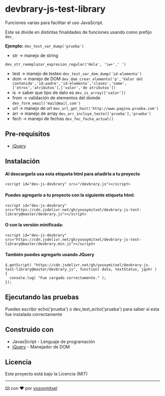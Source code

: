 # devbrary-js-test-library

Funciones varias para facilitar el uso JavaScript.

Este se divide en distintas finalidades de funciones usando como prefijo `dev_`

**Ejemplo:** `dev_test_var_dump('prueba')`

* str  -> manejo de string
```
dev_str_reemplazar_expresion_regular('Hola', '\w+',' ')
```
* test -> manejo de testeo
`dev_test_var_dom_dump('id-elemento')`
* dom  -> manejo de DOM
`dev_dom_crear_elemento('p','Valor del contenido','id-padre','id-elemento','clases','name',['otros','atributos'],['valor','de atributos'])`
* is  -> saber que tipo de dato es
`dev_is_array(['valor'])`
* from  -> validación de elementos del domde
`dev_form_email('mail@mail.com')`
* url -> manejo de url
`dev_url_get_host('http://www.pagina.prueba.com')`
* arr  -> manejo de array
`dev_arr_incluye_texto(['prueba'],'prueba')`
* fech -> manejo de fechas
`dev_fec_fecha_actual()`

## Pre-requisitos

* [jQuery](https://jquery.com/)

## Instalación 
#### Al descargarla usa esta etiqueta html para añadirla a tu proyecto

`<script id="dev-js-devbrary" src="/devbrary.js"></script> `

#### Puedes agregarlo a tu proyecto con la siguiente etiqueta html:

`<script id="dev-js-devbrary" src="https://cdn.jsdelivr.net/gh/yosoymitxel/devbrary-js-test-library@master/devbrary.js"></script> `

#### O con la versión minificada:

`<script id="dev-js-devbrary" src="https://cdn.jsdelivr.net/gh/yosoymitxel/devbrary-js-test-library@master/devbrary.min.js"></script> `

#### También puedes agregarlo usando JQuery

```
$.getScript( "https://cdn.jsdelivr.net/gh/yosoymitxel/devbrary-js-test-library@master/devbrary.js", function( data, textStatus, jqxhr ) {
  console.log( "Fue cargado correctamente." );
});
```

## Ejecutando las pruebas

Puedes escribir echo('prueba') o dev_test_echo('prueba') para saber si esta fue instalada correctamente

## Construido con 

* JavasScript - Lenguaje de programación
* [jQuery](https://jquery.com/) - Manejador de DOM

## Licencia 

Este proyecto está bajo la Licencia (MIT) 


---
⌨️ con ❤️ por [yosoymitxel](https://github.com/yosoymitxel)
